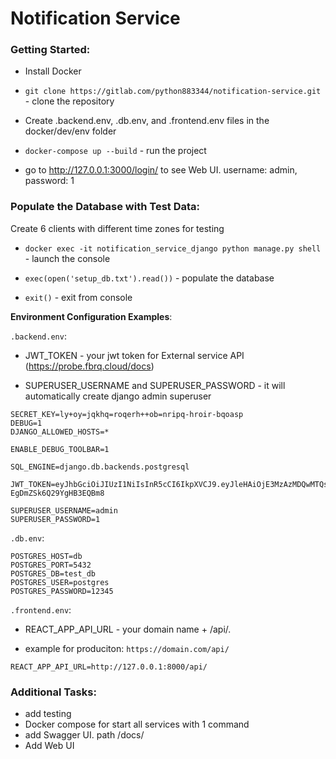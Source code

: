 # Notification Service


### Getting Started:

- Install Docker

- `git clone https://gitlab.com/python883344/notification-service.git` - clone the repository

- Create .backend.env, .db.env, and .frontend.env files in the docker/dev/env folder


- `docker-compose up --build` - run the project

- go to http://127.0.0.1:3000/login/   to see Web UI. username: admin, password: 1

### Populate the Database with Test Data:

Create 6 clients with different time zones for testing

- `docker exec -it notification_service_django python manage.py shell` - launch the console

- `exec(open('setup_db.txt').read())` - populate the database

- `exit()` - exit from console

**Environment Configuration Examples**:

`.backend.env`:
- JWT_TOKEN - your jwt token for External service API (https://probe.fbrq.cloud/docs)

- SUPERUSER_USERNAME and SUPERUSER_PASSWORD - it will automatically create django admin superuser

```env
SECRET_KEY=ly+oy=jqkhq=roqerh++ob=nripq-hroir-bqoasp
DEBUG=1
DJANGO_ALLOWED_HOSTS=*

ENABLE_DEBUG_TOOLBAR=1

SQL_ENGINE=django.db.backends.postgresql

JWT_TOKEN=eyJhbGciOiJIUzI1NiIsInR5cCI6IkpXVCJ9.eyJleHAiOjE3MzAzMDQwMTQsImlzcyI6ImZhYnJpcXVlIiwibmFtZSI6Imh0dHBzOi8vdC5tZS9EZW5fZ3Vkb2sifQ.NjlSPKYqR6KFuJ9DtmnKf-EgDmZSk6Q29YgHB3EQBm8

SUPERUSER_USERNAME=admin
SUPERUSER_PASSWORD=1
```

`.db.env`:

```env
POSTGRES_HOST=db
POSTGRES_PORT=5432
POSTGRES_DB=test_db
POSTGRES_USER=postgres
POSTGRES_PASSWORD=12345
```

`.frontend.env`:

- REACT_APP_API_URL - your domain name + /api/.

- example for produciton: `https://domain.com/api/`

```env
REACT_APP_API_URL=http://127.0.0.1:8000/api/
```

### Additional Tasks:

- add testing
- Docker compose for start all services with 1 command
- add Swagger UI. path /docs/
- Add Web UI
